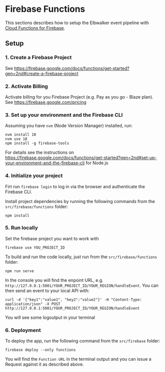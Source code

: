 # Firebase Functions

This sections describes how to setup the Elbwalker event pipeline with [Cloud Functions for Firebase](https://firebase.google.com/docs/functions).

## Setup

### 1. Create a Firebase Project

See https://firebase.google.com/docs/functions/get-started?gen=2nd#create-a-firebase-project

### 2. Activate Billing

Activate billing for you Firebase Project (e.g. Pay as you go - Blaze plan).
See https://firebase.google.com/pricing

### 3. Set up your environment and the Firebase CLI

Assuming you have `nvm` (Node Version Manager) installed, run:

```
nvm install 18
nvm use 18
npm install -g firebase-tools
```

For details see the instructions on https://firebase.google.com/docs/functions/get-started?gen=2nd#set-up-your-environment-and-the-firebase-cli for Node.js

### 4. Initialize your project

Firt run `firebase login` to log in via the browser and authenticate the Firebase CLI.

Install project dependencies by running the following commands from the `src/firebase/functions` folder:

```
npm install
```

### 5. Run locally

Set the firebase project you want to work with

```
firebase use YOU_PROJECT_ID
```

To build and run the code locally, just run from the `src/firebase/functions` folder:

```
npm run serve
```

In the console you will find the enpoint URL, e.g. `http://127.0.0.1:5001/YOUR_PROJECT_ID/YOUR_REGION/handleEvent`. You can then send an event to your local API with:

```
curl -d '{"key1":"value1", "key2":"value2"}' -H "Content-Type: application/json" -X POST http://127.0.0.1:5001/YOUR_PROJECT_ID/YOUR_REGION/handleEvent
```

You will see some logoutput in your terminal

### 6. Deployment

To deploy the app, run the following command from the `src/firebase` folder:

```
firebase deploy --only functions
```

You will find the `Function URL` in the terminal output and you can issue a Request against it as described above.

